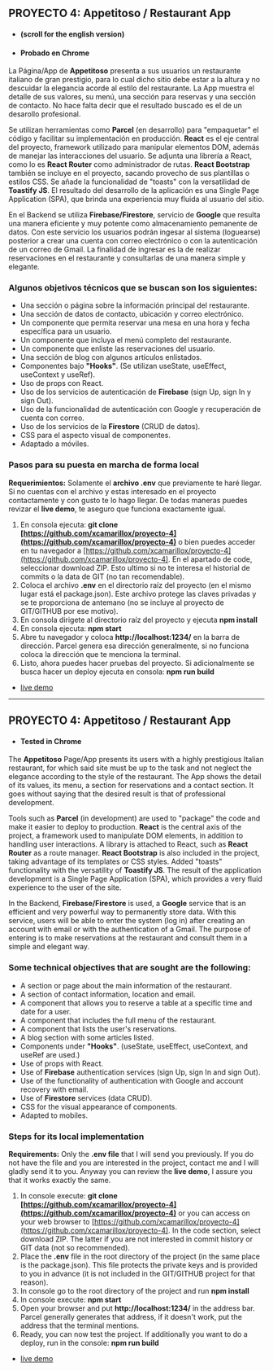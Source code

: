 ## PROYECTO 4: Appetitoso / Restaurant App
- #### (scroll for the english version)
- #### Probado en Chrome


La Página/App de **Appetitoso** presenta a sus usuarios un restaurante italiano de gran prestigio, para lo cual dicho sitio debe estar a la altura y no descuidar la elegancia acorde al estilo del restaurante. La App muestra el detalle de sus valores, su menú, una sección para reservas y una sección de contacto. No hace falta decir que el resultado buscado es el de un desarollo profesional.

Se utilizan herramientas como **Parcel** (en desarrollo) para "empaquetar" el código y facilitar su implementación en producción. **React** es el eje central del proyecto, framework utilizado para manipular elementos DOM, además de manejar las interacciones del usuario. Se adjunta una librería a React, como lo es **React Router** como administrador de rutas. **React Bootstrap** también se incluye en el proyecto, sacando provecho de sus plantillas o estilos CSS. Se añade la funcionalidad de "toasts" con la versatilidad de **Toastify JS**. El resultado del desarrollo de la aplicación es una Single Page Application (SPA), que brinda una experiencia muy fluida al usuario del sitio. 

En el Backend se utiliza **Firebase/Firestore**, servicio de **Google** que resulta una manera eficiente y muy potente como almacenamiento pemanente de datos. Con este servicio los usuarios podrán ingesar al sistema (loguearse) posterior a crear una cuenta con correo electrónico o con la autenticación de un correo de Gmail. La finalidad de ingresar es la de realizar reservaciones en el restaurante y consultarlas de una manera simple y elegante.

### Algunos objetivos técnicos que se buscan son los siguientes:

 - Una sección o página sobre la información principal del restaurante.
 - Una sección de datos de contacto, ubicación y correo electrónico.
 - Un componente que permita reservar una mesa en una hora y fecha específica para un usuario.
 - Un componente que incluya el menú completo del restaurante.
 - Un componente que enliste las reservaciones del usuario.
 - Una sección de blog con algunos artículos enlistados.
 - Componentes bajo **"Hooks"**. (Se utilizan useState, useEffect, useContext y useRef).
 - Uso de props con React.
 - Uso de los servicios de autenticación de **Firebase** (sign Up, sign In y sign Out).
 - Uso de la funcionalidad de autenticación con Google y recuperación de cuenta con correo.
 - Uso de los servicios de la **Firestore** (CRUD de datos).
 - CSS para el aspecto visual de componentes.
 - Adaptado a móviles.

### Pasos para su puesta en marcha de forma local
 **Requerimientos:** Solamente el **archivo .env** que previamente te haré llegar. Si no cuentas con el archivo y estas interesado en el proyecto contactamente y con gusto te lo hago llegar. De todas maneras puedes revizar el **live demo**, te aseguro que funciona exactamente igual.
 1. En consola ejecuta: **git clone [https://github.com/xcamarillox/proyecto-4](https://github.com/xcamarillox/proyecto-4)** o bien puedes acceder en tu navegador a [https://github.com/xcamarillox/proyecto-4](https://github.com/xcamarillox/proyecto-4). En el apartado de code, seleccionar download ZIP. Esto ultimo si no te interesa el historial de commits o la data de GIT (no tan recomendable).
 2. Coloca el archivo **.env** en el directorio raíz del proyecto (en el mismo lugar está el package.json). Este archivo protege las claves privadas y se te proporciona de antemano (no se incluye al proyecto de GIT/GITHUB por ese motivo).
 3. En consola dirigete al directorio raíz del proyecto y ejecuta **npm install**
 4. En consola ejecuta: **npm start**
 5. Abre tu navegador y coloca **http://localhost:1234/** en la barra de dirección. Parcel genera esa dirección generalmente, si no funciona coloca la dirección que te menciona la terminal.
 6. Listo, ahora puedes hacer pruebas del proyecto. Si adicionalmente se busca hacer un deploy ejecuta en consola: **npm run build**
 
- [live demo](https://xcamarillox.github.io/proyecto-4/index.html)

_________________


## PROYECTO 4: Appetitoso / Restaurant App
- #### Tested in Chrome


The **Appetitoso** Page/App presents its users with a highly prestigious Italian restaurant, for which said site must be up to the task and not neglect the elegance according to the style of the restaurant. The App shows the detail of its values, its menu, a section for reservations and a contact section. It goes without saying that the desired result is that of professional development.

Tools such as **Parcel** (in development) are used to "package" the code and make it easier to deploy to production. **React** is the central axis of the project, a framework used to manipulate DOM elements, in addition to handling user interactions. A library is attached to React, such as **React Router** as a route manager. **React Bootstrap** is also included in the project, taking advantage of its templates or CSS styles. Added "toasts" functionality with the versatility of **Toastify JS**. The result of the application development is a Single Page Application (SPA), which provides a very fluid experience to the user of the site.

In the Backend, **Firebase/Firestore** is used, a **Google** service that is an efficient and very powerful way to permanently store data. With this service, users will be able to enter the system (log in) after creating an account with email or with the authentication of a Gmail. The purpose of entering is to make reservations at the restaurant and consult them in a simple and elegant way.

### Some technical objectives that are sought are the following:

- A section or page about the main information of the restaurant.
- A section of contact information, location and email.
- A component that allows you to reserve a table at a specific time and date for a user.
- A component that includes the full menu of the restaurant.
- A component that lists the user's reservations.
- A blog section with some articles listed.
- Components under **"Hooks"**. (useState, useEffect, useContext, and useRef are used.)
- Use of props with React.
- Use of **Firebase** authentication services (sign Up, sign In and sign Out).
- Use of the functionality of authentication with Google and account recovery with email.
- Use of **Firestore** services (data CRUD).
- CSS for the visual appearance of components.
- Adapted to mobiles.

### Steps for its local implementation

 **Requirements:** Only the **.env file** that I will send you previously. If you do not have the file and you are interested in  the project, contact me and I will gladly send it to you. Anyway you can review the **live demo**, I assure you that it works  exactly the same.
 1. In console execute: **git clone [https://github.com/xcamarillox/proyecto-4](https://github.com/xcamarillox/proyecto-4)** or you can access on your web browser to [https://github.com/xcamarillox/proyecto-4](https://github.com/xcamarillox/proyecto-4). In the code section, select download ZIP. The latter if you are not interested in commit history or GIT data (not so recommended).
 2. Place the **.env** file in the root directory of the project (in the same place is the package.json). This file protects the private keys and is provided to you in advance (it is not included in the GIT/GITHUB project for that reason).
 3. In console go to the root directory of the project and run **npm install**
 4. In console execute: **npm start**
 5. Open your browser and put **http://localhost:1234/** in the address bar. Parcel generally generates that address, if it doesn't work, put the address that the terminal mentions.
 6. Ready, you can now test the project. If additionally you want to do a deploy, run in the console: **npm run build**

- [live demo](https://xcamarillox.github.io/proyecto-4/index.html)